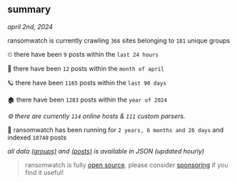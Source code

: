 
## summary
_april 2nd, 2024_

ransomwatch is currently crawling `366` sites belonging to `181` unique groups

⏲ there have been `9` posts within the `last 24 hours`

🦈 there have been `12` posts within the `month of april`

🪐 there have been `1165` posts within the `last 90 days`

🏚 there have been `1283` posts within the `year of 2024`

_⚙️ there are currently `114` online hosts & `111` custom parsers._

🦕 ransomwatch has been running for `2 years, 6 months and 26 days` and indexed `10740` posts

_all data  [(groups)](http://ransomwhat.telemetry.ltd/groups) and [(posts)](http://ransomwhat.telemetry.ltd/posts) is available in JSON (updated hourly)_

> ransomwatch is fully [open source](https://github.com/joshhighet/ransomwatch#ransomwatch--). please consider [sponsoring](https://github.com/sponsors/joshhighet) if you find it useful!
